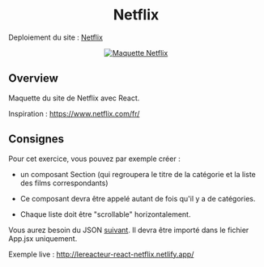 <h1  align="center">Netflix</h1>

Deploiement du site : [Netflix](https://lauraphanhoang-react-comp.netlify.app/)
<p align="center">
<a  href="https://lauraphanhoang-react-comp.netlify.app/"><img  src="https://res.cloudinary.com/dkfawp1r9/image/upload/f_auto,q_auto/netflix-maquette"  alt="Maquette Netflix"></a>

</p>



## Overview

Maquette du site de Netflix avec React.

Inspiration : https://www.netflix.com/fr/

## Consignes

Pour cet exercice, vous pouvez par exemple créer :

- un composant Section (qui regroupera le titre de la catégorie et la liste des films correspondants)

- Ce composant devra être appelé autant de fois qu'il y a de catégories.

- Chaque liste doit être "scrollable" horizontalement.

Vous aurez besoin du JSON [suivant](https://res.cloudinary.com/lereacteur-apollo/raw/upload/v1643648266/react-new-exercices/netflix2022/movies_rnexgr.json). Il devra être importé dans le fichier App.jsx uniquement.

Exemple live :
http://lereacteur-react-netflix.netlify.app/
